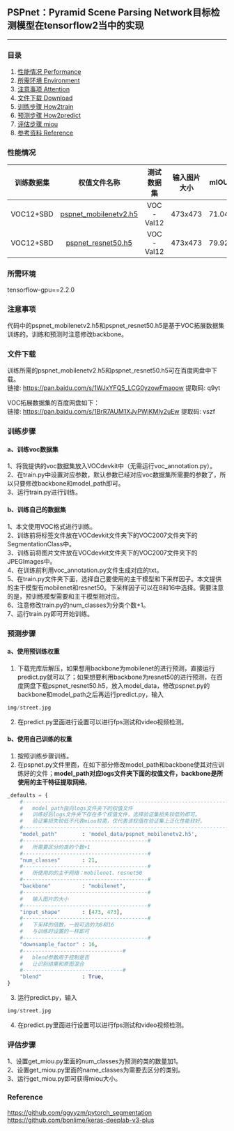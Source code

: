 ## PSPnet：Pyramid Scene Parsing Network目标检测模型在tensorflow2当中的实现
---

### 目录
1. [性能情况 Performance](#性能情况)
2. [所需环境 Environment](#所需环境)
3. [注意事项 Attention](#注意事项)
4. [文件下载 Download](#文件下载)
5. [训练步骤 How2train](#训练步骤)
6. [预测步骤 How2predict](#预测步骤)
7. [评估步骤 miou](#评估步骤)
8. [参考资料 Reference](#Reference)

### 性能情况
| 训练数据集 | 权值文件名称 | 测试数据集 | 输入图片大小 | mIOU | 
| :-----: | :-----: | :------: | :------: | :------: | 
| VOC12+SBD | [pspnet_mobilenetv2.h5](https://github.com/bubbliiiing/pspnet-tf2/releases/download/v1.0/pspnet_mobilenetv2.h5) | VOC-Val12 | 473x473| 71.04 | 
| VOC12+SBD | [pspnet_resnet50.h5](https://github.com/bubbliiiing/pspnet-tf2/releases/download/v1.0/pspnet_resnet50.h5) | VOC-Val12 | 473x473| 79.92 | 

### 所需环境
tensorflow-gpu==2.2.0

### 注意事项
代码中的pspnet_mobilenetv2.h5和pspnet_resnet50.h5是基于VOC拓展数据集训练的。训练和预测时注意修改backbone。    

### 文件下载
训练所需的pspnet_mobilenetv2.h5和pspnet_resnet50.h5可在百度网盘中下载。    
链接: https://pan.baidu.com/s/1WJxYFQ5_LCG0yzowFmaoow 提取码: q9yt    

VOC拓展数据集的百度网盘如下：  
链接: https://pan.baidu.com/s/1BrR7AUM1XJvPWjKMIy2uEw 提取码: vszf    

### 训练步骤
#### a、训练voc数据集
1、将我提供的voc数据集放入VOCdevkit中（无需运行voc_annotation.py）。  
2、在train.py中设置对应参数，默认参数已经对应voc数据集所需要的参数了，所以只要修改backbone和model_path即可。  
3、运行train.py进行训练。  

#### b、训练自己的数据集
1、本文使用VOC格式进行训练。  
2、训练前将标签文件放在VOCdevkit文件夹下的VOC2007文件夹下的SegmentationClass中。    
3、训练前将图片文件放在VOCdevkit文件夹下的VOC2007文件夹下的JPEGImages中。    
4、在训练前利用voc_annotation.py文件生成对应的txt。    
5、在train.py文件夹下面，选择自己要使用的主干模型和下采样因子。本文提供的主干模型有mobilenet和resnet50。下采样因子可以在8和16中选择。需要注意的是，预训练模型需要和主干模型相对应。   
6、注意修改train.py的num_classes为分类个数+1。    
7、运行train.py即可开始训练。  

### 预测步骤
#### a、使用预训练权重
1. 下载完库后解压，如果想用backbone为mobilenet的进行预测，直接运行predict.py就可以了；如果想要利用backbone为resnet50的进行预测，在百度网盘下载pspnet_resnet50.h5，放入model_data，修改pspnet.py的backbone和model_path之后再运行predict.py，输入  
```python
img/street.jpg
```
2. 在predict.py里面进行设置可以进行fps测试和video视频检测。    
#### b、使用自己训练的权重
1. 按照训练步骤训练。    
2. 在pspnet.py文件里面，在如下部分修改model_path和backbone使其对应训练好的文件；**model_path对应logs文件夹下面的权值文件，backbone是所使用的主干特征提取网络**。    
```python
_defaults = {
    #-------------------------------------------------------------------#
    #   model_path指向logs文件夹下的权值文件
    #   训练好后logs文件夹下存在多个权值文件，选择验证集损失较低的即可。
    #   验证集损失较低不代表miou较高，仅代表该权值在验证集上泛化性能较好。
    #-------------------------------------------------------------------#
    "model_path"        : 'model_data/pspnet_mobilenetv2.h5',
    #----------------------------------------#
    #   所需要区分的类的个数+1
    #----------------------------------------#
    "num_classes"       : 21,
    #----------------------------------------#
    #   所使用的的主干网络：mobilenet、resnet50   
    #----------------------------------------#
    "backbone"          : "mobilenet",
    #----------------------------------------#
    #   输入图片的大小
    #----------------------------------------#
    "input_shape"       : [473, 473],
    #----------------------------------------#
    #   下采样的倍数，一般可选的为8和16
    #   与训练时设置的一样即可
    #----------------------------------------#
    "downsample_factor" : 16,
    #--------------------------------#
    #   blend参数用于控制是否
    #   让识别结果和原图混合
    #--------------------------------#
    "blend"             : True,
}
```
3. 运行predict.py，输入    
```python
img/street.jpg
```    
4. 在predict.py里面进行设置可以进行fps测试和video视频检测。    

### 评估步骤
1、设置get_miou.py里面的num_classes为预测的类的数量加1。  
2、设置get_miou.py里面的name_classes为需要去区分的类别。  
3、运行get_miou.py即可获得miou大小。  

### Reference
https://github.com/ggyyzm/pytorch_segmentation  
https://github.com/bonlime/keras-deeplab-v3-plus
